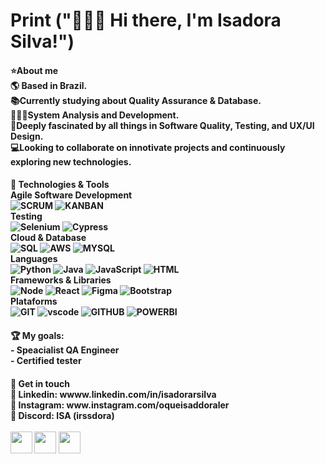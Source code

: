 <h1> Print ("🙋🏾‍♀️ Hi there, I'm Isadora Silva!") </h1>
<h4>⭐About me
  <br>
🌎 Based in Brazil.
<br>
📚Currently studying about Quality Assurance & Database.
<br>
👩🏾‍🎓System Analysis and Development.
<br>
💖Deeply fascinated by all things in Software Quality, Testing, and UX/UI Design.
<br>
💻Looking to collaborate on innotivate projects and continuously exploring new technologies.

<h4>📒 Technologies & Tools
  <br>
  Agile Software Development
   <br>
<img align="align" alt="SCRUM" src="https://img.shields.io/badge/Scrum-6DB33F?style=for-the-badge&logo=scrum&logoColor=white"/>
<img align="align" alt="KANBAN" src="https://img.shields.io/badge/Kanban-0077B5?style=for-the-badge&logo=kanban&logoColor=white"/>
  <BR>
   Testing 
   <br>
  <img align="align" alt="Selenium" src="https://img.shields.io/badge/Selenium-43B02A?logo=Selenium&logoColor=white"/>
  <img align="align" alt="Cypress" src="https://img.shields.io/badge/cypress-17202C?style=for-the-badge&logo=cypress&logoColor=white"/>
   <br>
   Cloud & Database 
   <BR>
    <img align="align" alt="SQL" src="https://img.shields.io/badge/-SQL-4479A1?style=for-the-badge&logo=sqlite&labelColor=44475a"/>
  <img align="align" alt="AWS" src="https://img.shields.io/badge/AWS-%23FF9900.svg?style=for-the-badge&logo=amazon-aws&logoColor=white"/>
   <img align="align" alt="MYSQL" src="https://img.shields.io/badge/mysql-4479A1.svg?style=for-the-badge&logo=mysql&logoColor=white"/>
  <BR>
 Languages <div style="display: inline_block">
<img align="align" alt="Python" src="https://img.shields.io/badge/Python-14354C?style=for-the-badge&logo=python&logoColor=white"/>
<img align="align" alt="Java" src="https://img.shields.io/badge/java-%23ED8B00.svg?style=for-the-badge&logo=java&logoColor=white"/>
<img align="align" alt="JavaScript" src="https://img.shields.io/badge/JavaScript-F7DF1E?style=for-the-badge&logo=javascript&logoColor=black"/>
<img align="align" alt="HTML" src="https://img.shields.io/badge/HTML5-E34F26?style=for-the-badge&logo=html5&logoColor=white"/>
   <br>  
   Frameworks & Libraries 
   <br> 
<img align="align" alt="Node" src="https://img.shields.io/badge/node.js-6DA55F?style=for-the-badge&logo=node.js&logoColor=white"/>
<img align="align" alt="React" src="https://img.shields.io/badge/react-%2320232a.svg?style=for-the-badge&logo=react&logoColor=%2361DAFB"/>
<img align="align" alt="Figma" src="https://img.shields.io/badge/figma-%23F24E1E.svg?style=for-the-badge&logo=figma&logoColor=white"/>
<img align="align" alt="Bootstrap" src="https://img.shields.io/badge/bootstrap-%238511FA.svg?style=for-the-badge&logo=bootstrap&logoColor=white"/>
   <br>
   Plataforms
   <BR>
   <img align="align" alt="GIT" src="https://img.shields.io/badge/-Git-F05032?style=for-the-badge&logo=git&labelColor=44475a"/>
   <img align="align" alt="vscode" src="https://img.shields.io/badge/Visual_Studio_Code-0078D4?style=for-the-badge&logo=visualstudiocode&logoColor=white"/>
   <img align="align" alt="GITHUB" src="https://img.shields.io/badge/-GitHub-181717?style=for-the-badge&logo=github&labelColor=44475a"/>
  <img align="align" alt="POWERBI" src="https://img.shields.io/badge/PowerBI-F2C811?style=for-the-badge&logo=Power%20BI&logoColor=white"/>
  
</h4>
   
<h4>🏆 My goals:
  <br>
-  Speacialist QA Engineer 
<br>
- Certified tester 


<h4>🔔 Get in touch
  <br>
📩 Linkedin: wwww.linkedin.com/in/isadorarsilva
<br>
📩 Instagram: www.instagram.com/oqueisaddoraler
<br>
📩 Discord: ISA (irssdora)
<br>
<br>
<div style="display: inline_block">
<img height="35em" src="https://img.shields.io/badge/linkedin-%230077B5.svg?style=for-the-badge&logo=linkedin&logoColor=white"/>
<img height="35em" src="https://img.shields.io/badge/Instagram-E4405F?style=for-the-badge&logo=instagram&logoColor=white"/>
<img height="35em" src="https://img.shields.io/badge/Discord-%235865F2.svg?style=for-the-badge&logo=discord&logoColor=white"/>



      
   
